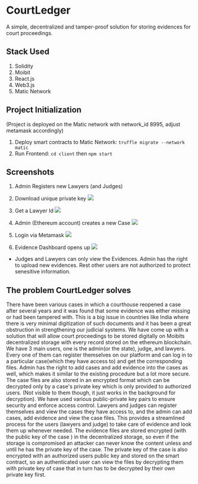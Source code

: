 # CourtLedger

A simple, decentralized and tamper-proof solution for storing evidences for court proceedings.

## Stack Used
1. Solidity
2. Moibit
3. React.js
4. Web3.js
5. Matic Network

## Project Initialization
(Project is deployed on the Matic network with network_id 8995, adjust metamask accordingly)

1. Deploy smart contracts to Matic Network: ``truffle migrate --network matic``
2. Run Frontend: ``cd client`` then ``npm start``

## Screenshots
1. Admin Registers new Lawyers (and Judges)

2. Download unique private key
![](https://i.imgur.com/PgpTdYv.png)

3. Get a Lawyer Id
![](https://i.imgur.com/8WTUECi.png)

4. Admin (Ethereum account) creates a new Case
![](https://i.imgur.com/KhSExIf.png)

5. Login via Metamask
![](https://i.imgur.com/mljboxr.png)

6. Evidence Dashboard opens up
![](https://i.imgur.com/TJX4pCV.png)

* Judges and Lawyers can only view the Evidences. Admin has the right to upload new evidences. Rest other users are not authorized to protect senesitive information.
## The problem CourtLedger solves
There have been various cases in which a courthouse reopened a case after several years and it was found that some evidence was either missing or had been tampered with. This is a big issue in countries like India where there is very minimal digitization of such documents and it has been a great obstruction in strengthening our judicial systems. We have come up with a solution that will allow court proceedings to be stored digitally on Moibits decentralized storage with every record stored on the ethereum blockchain. We have 3 main users, one is the admin(or the state), judge, and lawyers. Every one of them can register themselves on our platform and can log in to a particular case(which they have access to) and get the corresponding files.
Admin has the right to add cases and add evidence into the cases as well, which makes it similar to the existing procedure but a lot more secure. The case files are also stored in an encrypted format which can be decrypted only by a case's private key which is only provided to authorized users. (Not visible to them though, it just works in the background for decryption). We have used various public-private key pairs to ensure security and enforce access control. Lawyers and judges can register themselves and view the cases they have access to, and the admin can add cases, add evidence and view the case files. This provides a streamlined process for the users (lawyers and judge) to take care of evidence and look them up whenever needed.
The evidence files are stored encrypted (with the public key of the case ) in the decentralized storage, so even if the storage is compromised an attacker can never know the content unless and until he has the private key of the case. The private key of the case is also encrypted with an authorized users public key and stored on the smart contract, so an authenticated user can view the files by decrypting them with private key of case that in turn has to be decrypted by their own private key first.

